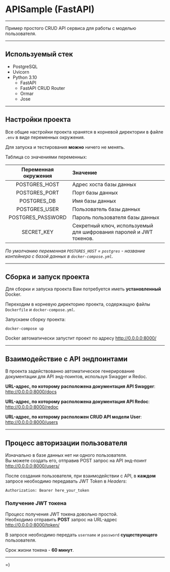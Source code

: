 # APISample (FastAPI)
___
Пример простого CRUD API сервиса для работы с моделью пользователя.
___
## Используемый стек
- PostgreSQL
- Uvicorn
- Python 3.10
  - FastAPI
  - FastAPI CRUD Router
  - Ormar
  - Jose
___

## Настройки проекта
Все общие настройки проекта хранятся в корневой директории в файле `.env` в виде переменных окружения.

Для запуска и тестирования **можно** ничего не менять.

Таблица со значениями переменных:


| Переменная окружения | Значение                                                           |
|:-------------------:|:-------------------------------------------------------------------|
| POSTGRES_HOST | Адрес хоста базы данных                                            |
| POSTGRES_PORT | Порт базы данных                                                   |
|POSTGRES_DB| Имя базы данных                                                    |
|POSTGRES_USER| Пользователь базы данных                                           |
|POSTGRES_PASSWORD| Пароль пользователя базы данных                                    |
|SECRET_KEY| Секретный ключ, используемый для шифрования паролей и JWT токенов. |

_По умолчанию переменная `POSTGRES_HOST` = `postgres` - название контейнера с базой данных в `docker-compose.yml`._
___
## Сборка и запуск проекта
Для сборки и запуска проекта Вам потребуется иметь **установленный** Docker.

Переходим в корневую директорию проекта, содержащую файлы `Dockerfile` и `docker-compose.yml`.

Запускаем сборку проекта:
```shell
docker-compose up
```
Docker автоматически запустит проект по адресу http://0.0.0.0:8000/
___
## Взаимодействие с API эндпоинтами
В проекта задействованно автоматическое генерирование документации для API энд-поинтов, используя Swagger и Redoc.

**URL-адрес, по которому расположена документация API Swagger**: http://0.0.0.0:8000/docs

**URL-адрес, по которому расположена документация API Redoc**: http://0.0.0.0:8000/redoc

**URL-адрес, по которому расположен CRUD API модели User**: http://0.0.0.0:8000/users

___
## Процесс авторизации пользователя
Изначально в базе данных нет ни одного пользователя. </br>
Вы можете создать его, отправив POST запрос на API энд-поинт 
http://0.0.0.0:8000/users/

После создания пользователя, при взаимодействии с API, в **каждом** запросе необходимо передавать JWT Token в _Headers_:

`Authorization: Bearer here_your_token`

### Получение JWT токена

Процесс получения JWT токена довольно простой. </br>
Необходимо отправить **POST** запрос на URL-адрес http://0.0.0.0:8000/token/

В запросе необходимо передать `username` и `password` **существующего** пользователя.

Срок жизни токена - **60 минут**. </br>
___
=)

